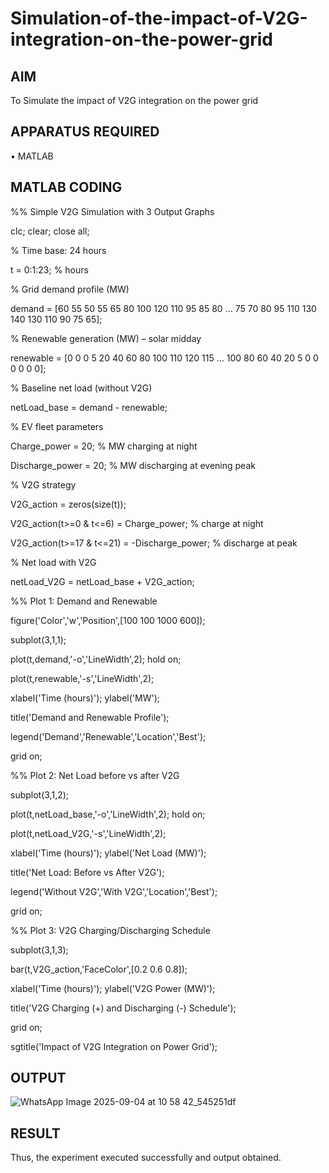 # Simulation-of-the-impact-of-V2G-integration-on-the-power-grid
## AIM
To Simulate the impact of V2G integration on the power grid

## APPARATUS REQUIRED
•	MATLAB
## MATLAB CODING
%% Simple V2G Simulation with 3 Output Graphs 

clc; clear; close all; 

% Time base: 24 hours 

t = 0:1:23;   % hours 

% Grid demand profile (MW) 

demand = [60 55 50 55 65 80 100 120 110 95 85 80 ...
          75 70 80 95 110 130 140 130 110 90 75 65]; 

% Renewable generation (MW) – solar midday 

renewable = [0 0 0 5 20 40 60 80 100 110 120 115 ...
             100 80 60 40 20 5 0 0 0 0 0 0]; 

% Baseline net load (without V2G) 

netLoad_base = demand - renewable; 

% EV fleet parameters 

Charge_power = 20;      % MW charging at night 

Discharge_power = 20;   % MW discharging at evening peak 

% V2G strategy 

V2G_action = zeros(size(t)); 

V2G_action(t>=0 & t<=6)  = Charge_power;       % charge at night

V2G_action(t>=17 & t<=21) = -Discharge_power;  % discharge at peak 

% Net load with V2G 

netLoad_V2G = netLoad_base + V2G_action; 

%% Plot 1: Demand and Renewable 

figure('Color','w','Position',[100 100 1000 600]); 

subplot(3,1,1); 

plot(t,demand,'-o','LineWidth',2); hold on; 

plot(t,renewable,'-s','LineWidth',2); 

xlabel('Time (hours)'); ylabel('MW'); 

title('Demand and Renewable Profile'); 

legend('Demand','Renewable','Location','Best'); 

grid on; 

%% Plot 2: Net Load before vs after V2G 

subplot(3,1,2); 

plot(t,netLoad_base,'-o','LineWidth',2); hold on; 

plot(t,netLoad_V2G,'-s','LineWidth',2); 

xlabel('Time (hours)'); ylabel('Net Load (MW)'); 

title('Net Load: Before vs After V2G'); 

legend('Without V2G','With V2G','Location','Best'); 

grid on; 

%% Plot 3: V2G Charging/Discharging Schedule 

subplot(3,1,3);

bar(t,V2G_action,'FaceColor',[0.2 0.6 0.8]);

xlabel('Time (hours)'); ylabel('V2G Power (MW)'); 

title('V2G Charging (+) and Discharging (-) Schedule'); 

grid on; 

sgtitle('Impact of V2G Integration on Power Grid'); 


## OUTPUT
![WhatsApp Image 2025-09-04 at 10 58 42_545251df](https://github.com/user-attachments/assets/dfc9ba2e-1c9b-476a-bf71-89d9a40997e1)


## RESULT
Thus, the experiment executed successfully and output obtained.
